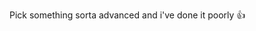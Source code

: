 Pick something sorta advanced and i've done it poorly 👍

<!---
maningreen/maningreen is a ✨ special ✨ repository because its `README.md` (this file) appears on your GitHub profile.
You can click the Preview link to take a look at your changes.
--->
